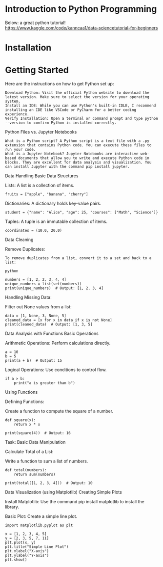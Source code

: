 # Introduction to Python Programming

Below: a great python tutorial! 
https://www.kaggle.com/code/kanncaa1/data-sciencetutorial-for-beginners

# Installation

# Getting Started

Here are the instructions on how to get Python set up:

    Download Python: Visit the official Python website to download the latest version. Make sure to select the version for your operating system.
    Install an IDE: While you can use Python's built-in IDLE, I recommend installing an IDE like VSCode or PyCharm for a better coding experience.
    Verify Installation: Open a terminal or command prompt and type python --version to confirm Python is installed correctly.

Python Files vs. Jupyter Notebooks

    What is a Python script? A Python script is a text file with a .py extension that contains Python code. You can execute these files to run your code.
    What is a Jupyter Notebook? Jupyter Notebooks are interactive web-based documents that allow you to write and execute Python code in blocks. They are excellent for data analysis and visualization. You can install Jupyter with the command pip install jupyter.

Data Handling
Basic Data Structures

Lists: A list is a collection of items.


    fruits = ["apple", "banana", "cherry"]

Dictionaries: A dictionary holds key-value pairs.

    student = {"name": "Alice", "age": 25, "courses": ["Math", "Science"]}

Tuples: A tuple is an immutable collection of items.


    coordinates = (10.0, 20.0)

Data Cleaning

Remove Duplicates:

    To remove duplicates from a list, convert it to a set and back to a list:

    python

    numbers = [1, 2, 2, 3, 4, 4]
    unique_numbers = list(set(numbers))
    print(unique_numbers)  # Output: [1, 2, 3, 4]

Handling Missing Data:

Filter out None values from a list:

    data = [1, None, 3, None, 5]
    cleaned_data = [x for x in data if x is not None]
    print(cleaned_data)  # Output: [1, 3, 5]

Data Analysis with Functions
Basic Operations

Arithmetic Operations: Perform calculations directly.


    a = 10
    b = 5
    print(a + b)  # Output: 15
    
Logical Operations: Use conditions to control flow.


    if a > b:
        print("a is greater than b")

Using Functions

Defining Functions:

Create a function to compute the square of a number.


    def square(x):
        return x * x

    print(square(4))  # Output: 16

Task: Basic Data Manipulation

Calculate Total of a List:

Write a function to sum a list of numbers.


    def total(numbers):
        return sum(numbers)

    print(total([1, 2, 3, 4]))  # Output: 10

Data Visualization (using Matplotlib)
Creating Simple Plots

Install Matplotlib:
        Use the command pip install matplotlib to install the library.

Basic Plot:
        Create a simple line plot.


    import matplotlib.pyplot as plt

    x = [1, 2, 3, 4, 5]
    y = [2, 3, 5, 7, 11]
    plt.plot(x, y)
    plt.title("Simple Line Plot")
    plt.xlabel("X-axis")
    plt.ylabel("Y-axis")
    plt.show()

